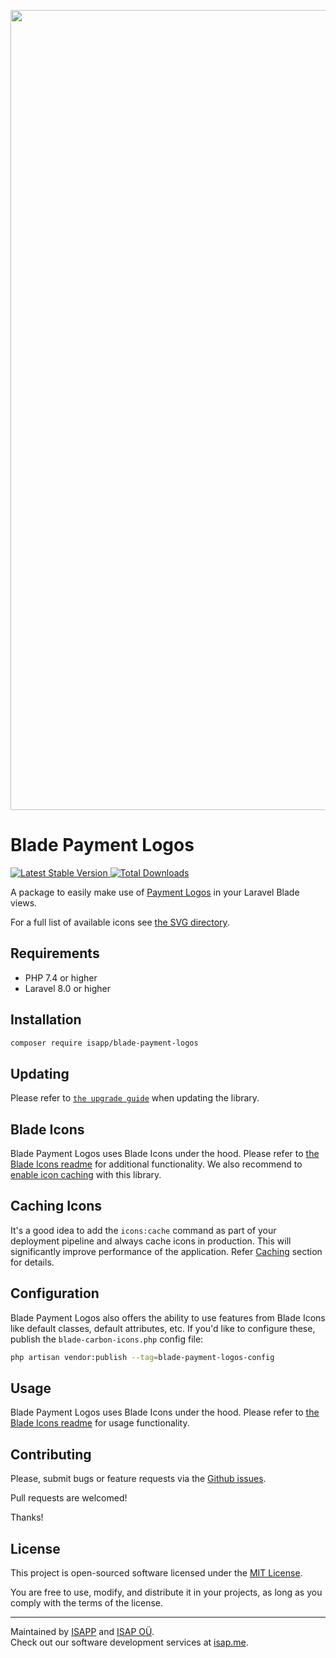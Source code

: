<p align="center">
    <img src="https://static.isap.me/blade-payment-logos.png" width="1280" title="Social Card Blade Payment Logos">
</p>

# Blade Payment Logos

<a href="https://packagist.org/packages/isapp/blade-payment-icons">
    <img src="https://img.shields.io/packagist/v/isapp/blade-payment-icons" alt="Latest Stable Version">
</a>
<a href="https://packagist.org/packages/isapp/blade-payment-icons">
    <img src="https://img.shields.io/packagist/dt/isapp/blade-payment-icons" alt="Total Downloads">
</a>

A package to easily make use of [Payment Logos](https://github.com/datatrans/payment-logos) in your Laravel Blade views.

For a full list of available icons see [the SVG directory](resources/svg).

## Requirements

- PHP 7.4 or higher
- Laravel 8.0 or higher

## Installation

```bash
composer require isapp/blade-payment-logos
```

## Updating

Please refer to [`the upgrade guide`](https://github.com/driesvints/blade-icons?tab=readme-ov-file#upgrading) when updating the library.

## Blade Icons

Blade Payment Logos uses Blade Icons under the hood. Please refer to [the Blade Icons readme](https://github.com/blade-ui-kit/blade-icons) for additional functionality. We also recommend to [enable icon caching](https://github.com/blade-ui-kit/blade-icons#caching) with this library.

## Caching Icons

It's a good idea to add the `icons:cache` command as part of your deployment pipeline and always cache icons in production. This will significantly improve performance of the application. Refer [Caching](https://github.com/driesvints/blade-icons?tab=readme-ov-file#caching) section for details.

## Configuration

Blade Payment Logos also offers the ability to use features from Blade Icons like default classes, default attributes, etc. If you'd like to configure these, publish the `blade-carbon-icons.php` config file:

```bash
php artisan vendor:publish --tag=blade-payment-logos-config
```

## Usage

Blade Payment Logos uses Blade Icons under the hood. Please refer to [the Blade Icons readme](https://github.com/driesvints/blade-icons?tab=readme-ov-file#usage) for usage functionality.

## Contributing

Please, submit bugs or feature requests via the [Github issues](https://github.com/isap-ou/blade-payment-logos/issues).

Pull requests are welcomed!

Thanks!

## License

This project is open-sourced software licensed under the [MIT License](https://opensource.org/licenses/MIT).

You are free to use, modify, and distribute it in your projects, as long as you comply with the terms of the license.

---

Maintained by [ISAPP](https://isapp.be) and [ISAP OÜ](https://isap.me).  
Check out our software development services at [isap.me](https://isap.me).